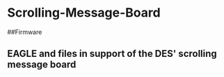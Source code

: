 # Scrolling-Message-Board

##Firmware

## EAGLE and files in support of the DES' scrolling message board
